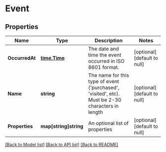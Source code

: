 # Event

## Properties
Name | Type | Description | Notes
------------ | ------------- | ------------- | -------------
**OccurredAt** | [**time.Time**](time.Time.md) | The date and time the event occurred in ISO 8601 format. | [optional] [default to null]
**Name** | **string** | The name for this type of event (&#39;purchased&#39;, &#39;visited&#39;, etc). Must be 2-30 characters in length | [optional] [default to null]
**Properties** | **map[string]string** | An optional list of properties | [optional] [default to null]

[[Back to Model list]](../README.md#documentation-for-models) [[Back to API list]](../README.md#documentation-for-api-endpoints) [[Back to README]](../README.md)


